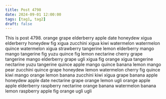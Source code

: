 ```yaml
---
title: Post 4798
date: 2024-09-01 12:00:00
tags: [tag1, tag2]
draft: false
---
```

This is post 4798.
orange
grape
elderberry
apple
date
honeydew
xigua
elderberry
honeydew
fig
xigua
zucchini
xigua
kiwi
watermelon
watermelon
quince
watermelon
xigua
strawberry
tangerine
lemon
elderberry
mango
mango
tangerine
fig
yuzu
quince
fig
lemon
nectarine
cherry
grape
tangerine
mango
elderberry
grape
ugli
xigua
fig
orange
xigua
tangerine
nectarine
yuzu
tangerine
quince
apple
mango
quince
banana
lemon
mango
pear
zucchini
quince
grape
honeydew
lemon
watermelon
cherry
fig
quince
kiwi
mango
orange
lemon
banana
zucchini
kiwi
xigua
grape
banana
apple
honeydew
apple
date
nectarine
grape
orange
lemon
ugli
orange
apple
apple
elderberry
raspberry
nectarine
orange
banana
watermelon
banana
lemon
raspberry
apple
fig
orange
ugli
ugli
